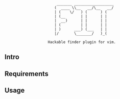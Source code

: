 <pre align="center"><code>
   _______ __________________
  (  ____ \\__   __/\__   __/
  | (    \/   ) (      ) (   
  | (__       | |      | |   
  |  __)      | |      | |   
  | (         | |      | |   
  | )      ___) (___   | |   
  |/       \_______/   )_(   

Hackable finder plugin for vim.
</code></pre>

Intro
---

Requirements
---

Usage
---

